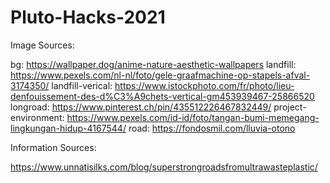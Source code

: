 # Pluto-Hacks-2021
Image Sources:

bg: https://wallpaper.dog/anime-nature-aesthetic-wallpapers
landfill: https://www.pexels.com/nl-nl/foto/gele-graafmachine-op-stapels-afval-3174350/
landfill-verical: https://www.istockphoto.com/fr/photo/lieu-denfouissement-des-d%C3%A9chets-vertical-gm453939467-25866520
longroad: https://www.pinterest.ch/pin/435512226467832449/
project-environment: https://www.pexels.com/id-id/foto/tangan-bumi-memegang-lingkungan-hidup-4167544/
road: https://fondosmil.com/lluvia-otono

Information Sources: 

https://www.unnatisilks.com/blog/superstrongroadsfromultrawasteplastic/